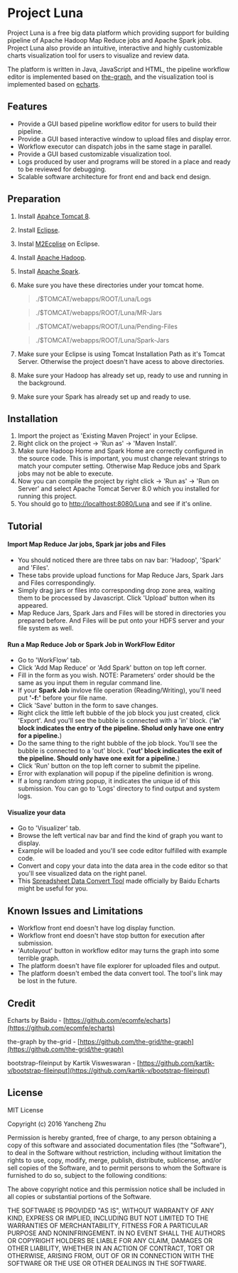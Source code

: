 # Project Luna

Project Luna is a free big data platform which providing support for building pipeline of Apache Hadoop Map Reduce jobs and Apache Spark jobs. Project Luna also provide an intuitive, interactive and highly customizable charts visualization tool for users to visualize and review data. 

The platform is written in Java, JavaScript and HTML, the pipeline workflow editor is implemented based on [the-graph](https://github.com/the-grid/the-graph), and the visualization tool is implemented based on [echarts](https://github.com/ecomfe/echarts).

## Features
+ Provide a GUI based pipeline workflow editor for users to build their pipeline.
+ Provide a GUI based interactive window to upload files and display error.
+ Workflow executor can dispatch jobs in the same stage in parallel.
+ Provide a GUI based customizable visualization tool.
+ Logs produced by user and programs will be stored in a place and ready to be reviewed for debugging.
+ Scalable software architecture for front end and back end design.

## Preparation
1. Install [Apahce Tomcat 8](http://tomcat.apache.org/).
2. Install [Eclipse](https://eclipse.org/).
3. Instal [M2Ecplise](http://www.eclipse.org/m2e/) on Eclipse.
4. Install [Apache Hadoop](http://hadoop.apache.org/).
5. Install [Apache Spark](http://spark.apache.org/).
6. Make sure you have these directories under your tomcat home.
    > ./$TOMCAT/webapps/ROOT/Luna/Logs

    > ./$TOMCAT/webapps/ROOT/Luna/MR-Jars

    > ./$TOMCAT/webapps/ROOT/Luna/Pending-Files

    > ./$TOMCAT/webapps/ROOT/Luna/Spark-Jars
6. Make sure your Eclipse is using Tomcat Installation Path as it's Tomcat Server. Otherwise the project doesn't have acess to above directories.
7. Make sure your Hadoop has already set up, ready to use and running in the background.
8. Make sure your Spark has already set up and ready to use.

## Installation
1. Import the project as 'Existing Maven Project' in your Eclipse.
2. Right click on the project -> 'Run as' -> 'Maven Install'.
3. Make sure Hadoop Home and Spark Home are correctly configured in the source code. This is important, you must change relevant strings to match your computer setting. Otherwise Map Reduce jobs and Spark jobs may not be able to execute.
4. Now you can compile the project by right click -> 'Run as' -> 'Run on Server' and select Apache Tomcat Server 8.0 which you installed for running this project.
5. You should go to [http://localthost:8080/Luna](http://localthost:8080/Luna) and see if it's online.

## Tutorial
#### Import Map Reduce Jar jobs, Spark jar jobs and Files
+ You should noticed there are three tabs on nav bar: 'Hadoop', 'Spark' and 'Files'.
+ These tabs provide upload functions for Map Reduce Jars, Spark Jars and Files correspondingly.
+ Simply drag jars or files into corresponding drop zone area, waiting them to be processed by Javascript. Click 'Upload' button when its appeared.
+ Map Reduce Jars, Spark Jars and Files will be stored in directories you prepared before. And Files will be put onto your HDFS server and your file system as well.

#### Run a Map Reduce Job or Spark Job in WorkFlow Editor
+ Go to 'WorkFlow' tab.
+ Click 'Add Map Reduce' or 'Add Spark' button on top left corner.
+ Fill in the form as you wish. NOTE: Parameters' order should be the same as you input them in regular command line.
+ If your **Spark Job** invlove file operation (Reading/Writing), you'll need put **'-f:'** before your file name.
+ Click 'Save' button in the form to save changes.
+ Right click the little left bubble of the job block you just created, click 'Export'. And you'll see the bubble is connected with a 'in' block. (**'in' block indicates the entry of the pipeline. Sholud only have one entry for a pipeline.**)
+ Do the same thing to the right bubble of the job block. You'll see the bubble is connected to a 'out' block. (**'out' block indicates the exit of the pipeline. Should only have one exit for a pipeline.**)
+ Click 'Run' button on the top left corner to submit the pipeline.
+ Error with explanation will popup if the pipeline definition is wrong.
+ If a long random string popup, it indicates the unique id of this submission. You can go to 'Logs' directory to find output and system logs.

#### Visualize your data
+ Go to 'Visualizer' tab.
+ Browse the left vertical nav bar and find the kind of graph you want to display.
+ Example will be loaded and you'll see code editor fulfilled with example code.
+ Convert and copy your data into the data area in the code editor so that you'll see visualized data on the right panel.
+ This [Spreadsheet Data Convert Tool](http://echarts.baidu.com/echarts2/doc/spreadsheet-en.html) made officially by Baidu Echarts might be useful for you.

## Known Issues and Limitations
+ Workflow front end doesn't have log display function.
+ Workflow front end doesn't have stop button for execution after submission.
+ 'Autolayout' button in workflow editor may turns the graph into some terrible graph.
+ The platform doesn't have file explorer for uploaded files and output.
+ The platform doesn't embed the data convert tool. The tool's link may be lost in the future.

## Credit
Echarts by Baidu - [https://github.com/ecomfe/echarts](https://github.com/ecomfe/echarts)

the-graph by the-grid - [https://github.com/the-grid/the-graph](https://github.com/the-grid/the-graph)

bootstrap-fileinput by Kartik Visweswaran - [https://github.com/kartik-v/bootstrap-fileinput](https://github.com/kartik-v/bootstrap-fileinput)

## License
MIT License

Copyright (c) 2016 Yancheng Zhu

Permission is hereby granted, free of charge, to any person obtaining a copy
of this software and associated documentation files (the "Software"), to deal
in the Software without restriction, including without limitation the rights
to use, copy, modify, merge, publish, distribute, sublicense, and/or sell
copies of the Software, and to permit persons to whom the Software is
furnished to do so, subject to the following conditions:

The above copyright notice and this permission notice shall be included in all
copies or substantial portions of the Software.

THE SOFTWARE IS PROVIDED "AS IS", WITHOUT WARRANTY OF ANY KIND, EXPRESS OR
IMPLIED, INCLUDING BUT NOT LIMITED TO THE WARRANTIES OF MERCHANTABILITY,
FITNESS FOR A PARTICULAR PURPOSE AND NONINFRINGEMENT. IN NO EVENT SHALL THE
AUTHORS OR COPYRIGHT HOLDERS BE LIABLE FOR ANY CLAIM, DAMAGES OR OTHER
LIABILITY, WHETHER IN AN ACTION OF CONTRACT, TORT OR OTHERWISE, ARISING FROM,
OUT OF OR IN CONNECTION WITH THE SOFTWARE OR THE USE OR OTHER DEALINGS IN THE
SOFTWARE.
